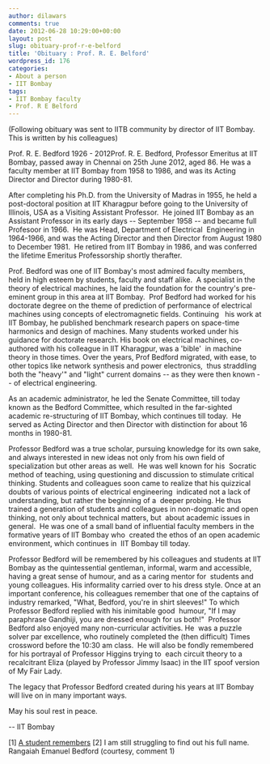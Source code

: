 ```yaml
---
author: dilawars
comments: true
date: 2012-06-28 10:29:00+00:00
layout: post
slug: obituary-prof-r-e-belford
title: 'Obituary : Prof. R. E. Belford'
wordpress_id: 176
categories:
- About a person
- IIT Bombay
tags:
- IIT Bombay faculty
- Prof. R E Belford
---
```


(Following obituary was sent to IITB community by director of IIT Bombay. This is written by his colleagues) 

Prof. R. E. Bedford
1926 - 2012Prof. R. E. Bedford, Professor Emeritus at IIT Bombay, passed away in Chennai on 25th June 2012, aged 86. He was a faculty member at IIT Bombay from 1958 to 1986, and was its Acting Director and Director during 1980-81.<!-- more -->

After completing his Ph.D. from the University of Madras in 1955, he held a post-doctoral position at IIT Kharagpur before going to the University of Illinois, USA as a Visiting Assistant Professor.  He joined IIT Bombay as an Assistant Professor in its early days -- September 1958 -- and became full Profesoor in 1966.  He was Head, Department of Electrical  Engineering in 1964-1966, and was the Acting Director and then Director from August 1980 to December 1981.  He retired from IIT Bombay in 1986, and was conferred the lifetime Emeritus Professorship shortly therafter.

Prof. Bedford was one of IIT Bombay's most admired faculty members,  held in high esteem by students, faculty and staff alike.  A specialist in the theory of electrical machines, he laid the foundation for the country's pre-eminent group in this area at IIT Bombay.  Prof Bedford had worked for his doctorate degree on the theme of prediction of performance of electrical machines using concepts of electromagnetic fields. Continuing   his work at IIT Bombay, he published benchmark research papers on space-time harmonics and design of machines. Many students worked under his guidance for doctorate research. His book on electrical machines, co-authored with his colleague in IIT Kharagpur, was a 'bible'  in machine theory in those times. Over the years, Prof Bedford migrated, with ease, to other topics like network synthesis and power electronics,  thus straddling both the "heavy'" and "light" current domains -- as they were then known -- of electrical engineering.

As an academic administrator, he led the Senate Committee, till today known as the Bedford Committee, which resulted in the far-sighted academic re-structuring of IIT Bombay, which continues till today.  He  served as Acting Director and then Director with distinction for about 16 months in 1980-81.

Professor Bedford was a true scholar, pursuing knowledge for its own sake, and always interested in new ideas not only from his own field of  specialization but other areas as well.  He was well known for his  Socratic method of teaching, using questioning and discussion to stimulate critical thinking. Students and colleagues soon came to realize that his quizzical doubts of various points of electrical engineering  indicated not a lack of understanding, but rather the beginning of a  deeper probing. He thus trained a generation of students and colleagues in non-dogmatic and open thinking, not only about technical matters, but  about academic issues in general.  He was one of a small band of influential faculty members in the formative years of IIT Bombay who  created the ethos of an open academic environment, which continues in  IIT Bombay till today.

Professor Bedford will be remembered by his colleagues and students at IIT Bombay as the quintessential gentleman, informal, warm and accessible, having a great sense of humour, and as a caring mentor for  students and young colleagues. His informality carried over to his dress style. Once at an important conference, his colleagues remember that one of the captains of industry remarked, "What, Bedford, you're in shirt sleeves!" To which Professor Bedford replied with his inimitable good  humour, "If I may paraphrase Gandhiji, you are dressed enough for us both!"  Professor Bedford also enjoyed many non-curricular activities. He  was a puzzle solver par excellence, who routinely completed the (then difficult) Times crossword before the 10:30 am class.  He will also be fondly remembered for his portrayal of Professor Higgins trying to  each circuit theory to a recalcitrant Eliza (played by Professor Jimmy Isaac) in the IIT spoof version of My Fair Lady.

The legacy that Professor Bedford created during his years at IIT Bombay will live on in many important ways.

May his soul rest in peace.

--
IIT Bombay

[1] [A student remembers](http://obvioustruths.blogspot.in/2012/06/r.html)
[2] I am still struggling to find out his full name. Rangaiah Emanuel Bedford (courtesy, comment 1)





